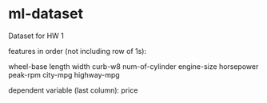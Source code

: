 # ml-dataset
Dataset for HW 1

features in order (not including row of 1s):

wheel-base
length
width
curb-w8
num-of-cylinder
engine-size
horsepower
peak-rpm
city-mpg
highway-mpg

dependent variable (last column):
price

